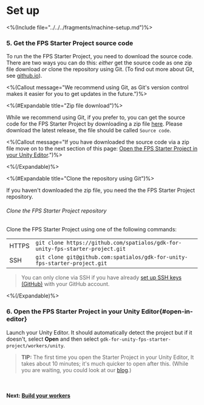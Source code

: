 # Set up

<%(Include file="../../../fragments/machine-setup.md")%>

### 5. Get the FPS Starter Project source code

To run the the FPS Starter Project, you need to download the source code. There are two ways you can do this: _either_ get the source code as one zip file download _or_ clone the repository using Git. (To find out more about Git, see [github.io](https://try.github.io)).

<%(Callout message="We recommend using Git, as Git's version control makes it easier for you to get updates in the future.")%>

<%(#Expandable title="Zip file download")%>

 While we recommend using Git, if you prefer to, you can get the source code for the FPS Starter Project by downloading a zip file <a href="https://github.com/spatialos/gdk-for-unity-fps-starter-project/releases" data-track-link="Starter Project Zip Clicked|product=Docs" target="_blank">here</a>. Please download the latest release, the file should be called `Source code`.

<%(Callout message="If you have downloaded the source code via a zip file move on to the next section of this page: [Open the FPS Starter Project in your Unity Editor](#open-in-editor).")%>

<%(/Expandable)%>

<%(#Expandable title="Clone the repository  using Git")%>

If you haven't downloaded the zip file, you need the the FPS Starter Project repository.

###### Clone the FPS Starter Project repository

Clone the FPS Starter Project using one of the following commands:

|     |     |
| --- | --- |
| HTTPS | `git clone https://github.com/spatialos/gdk-for-unity-fps-starter-project.git` |
| SSH | `git clone git@github.com:spatialos/gdk-for-unity-fps-starter-project.git` |

> You can only clone via SSH if you have already [set up SSH keys (GitHub)](https://help.github.com/articles/connecting-to-github-with-ssh/) with your GitHub account.

<%(/Expandable)%>

### 6. Open the FPS Starter Project in your Unity Editor{#open-in-editor}

Launch your Unity Editor. It should automatically detect the project but if it doesn't, select **Open** and then select `gdk-for-unity-fps-starter-project/workers/unity`.

>**TIP:** The first time you open the Starter Project in your Unity Editor, It takes about 10 minutes; it's much quicker to open after this. (While you are waiting, you could look at our [blog](https://improbable.io/blog).)

<br/>

#### Next: [Build your workers]({{urlRoot}}/projects/fps/get-started/build-workers)

